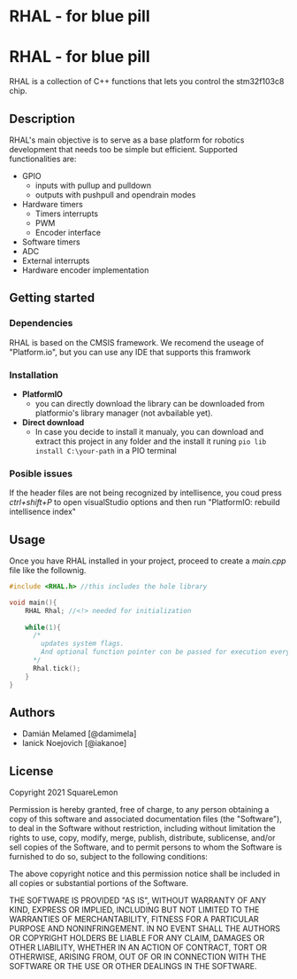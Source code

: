 RHAL - for blue pill
====================

RHAL - for blue pill
====================

RHAL is a collection of  C++ functions that lets you control the stm32f103c8 chip.

## Description

RHAL's main objective is to serve as a base platform for robotics development that needs too be simple but efficient.
Supported functionalities are:

- GPIO
  - inputs with pullup and pulldown
  - outputs with pushpull and opendrain modes
- Hardware timers
  - Timers interrupts
  - PWM
  - Encoder interface
- Software timers
- ADC
- External interrupts
- Hardware encoder implementation

## Getting started

### Dependencies

RHAL is based on the CMSIS framework. We recomend the useage of "Platform.io", but you can use any IDE that supports this framwork

### Installation

- **PlatformIO**
  - you can directly download the library can be downloaded from platformio's library manager (not avbailable yet).
- **Direct download**
  - In case you decide to install it manualy, you can download and extract this project in any folder and the install it runing `pio lib install C:\your-path` in a PIO terminal

### Posible issues

If the header files are not being recognized by intellisence, you coud press *ctrl+shift+P*  to open visualStudio options and then run "PlatformIO: rebuild intellisence index"

## Usage

Once you have RHAL installed in your project, proceed to create a *main.cpp* file like the follownig.

```c++
#include <RHAL.h> //this includes the hole library

void main(){
    RHAL Rhal; //<!> needed for initialization
  
    while(1){
      /*
        updates system flags. 
        And optional function pointer con be passed for execution every 1 ms
      */
      Rhal.tick();
    }
}
```

## Authors

* Damián Melamed [@damimela]
* Ianick Noejovich [@iakanoe]

## License

Copyright 2021 SquareLemon

Permission is hereby granted, free of charge, to any person obtaining a copy of this software and associated documentation files (the "Software"), to deal in the Software without restriction, including without limitation the rights to use, copy, modify, merge, publish, distribute, sublicense, and/or sell copies of the Software, and to permit persons to whom the Software is furnished to do so, subject to the following conditions:

The above copyright notice and this permission notice shall be included in all copies or substantial portions of the Software.

THE SOFTWARE IS PROVIDED "AS IS", WITHOUT WARRANTY OF ANY KIND, EXPRESS OR IMPLIED, INCLUDING BUT NOT LIMITED TO THE WARRANTIES OF MERCHANTABILITY, FITNESS FOR A PARTICULAR PURPOSE AND NONINFRINGEMENT. IN NO EVENT SHALL THE AUTHORS OR COPYRIGHT HOLDERS BE LIABLE FOR ANY CLAIM, DAMAGES OR OTHER LIABILITY, WHETHER IN AN ACTION OF CONTRACT, TORT OR OTHERWISE, ARISING FROM, OUT OF OR IN CONNECTION WITH THE SOFTWARE OR THE USE OR OTHER DEALINGS IN THE SOFTWARE.
